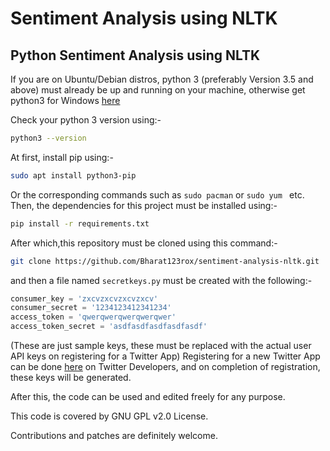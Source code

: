 # Sentiment Analysis using NLTK
## Python Sentiment Analysis using NLTK
If you are on Ubuntu/Debian distros, python 3 (preferably Version 3.5 and above) must already be up and running on your machine, otherwise get python3 for Windows [here](https://www.python.org/downloads/windows/)

Check your python 3 version using:- 
```sh
python3 --version
```
At first, install pip using:- 
```sh
sudo apt install python3-pip
```
Or the corresponding commands such as ``` sudo pacman ``` or ```sudo yum ``` etc.
Then, the dependencies for this project must be installed using:- 
```sh
pip install -r requirements.txt
``` 
After which,this repository must be cloned using this command:- 
```sh
git clone https://github.com/Bharat123rox/sentiment-analysis-nltk.git
```
and then a file named `secretkeys.py` must be created with the following:-
```python
consumer_key = 'zxcvzxcvzxcvzxcv'
consumer_secret = '1234123412341234'
access_token = 'qwerqwerqwerqwerqwer'
access_token_secret = 'asdfasdfasdfasdfasdf'
```
(These are just sample keys, these must be replaced with the actual user API keys on registering for a Twitter App)
Registering for a new Twitter App can be done [here](https://apps.twitter.com/app/new) on Twitter Developers, and on completion of registration, these keys will be generated.

After this, the code can be used and edited freely for any purpose.

This code is covered by GNU GPL v2.0 License.

Contributions and patches are definitely welcome.
